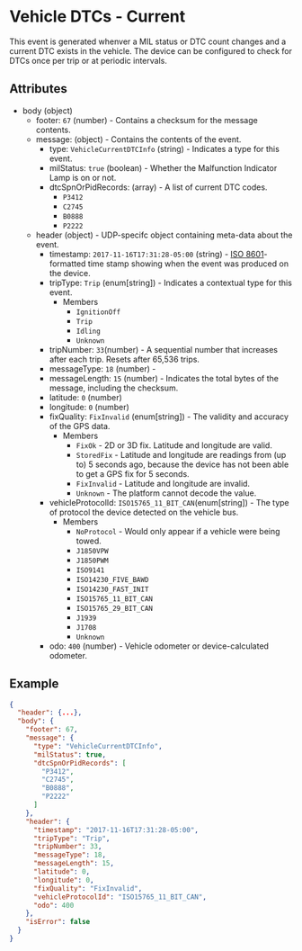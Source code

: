 # Vehicle DTCs - Current

This event is generated whenver a MIL status or DTC count changes and a current DTC exists in the vehicle. The device can be configured to check for DTCs once per trip or at periodic intervals.

## Attributes

- body (object)
  - footer: `67` (number) - Contains a checksum for the message contents.
  - message: (object) - Contains the contents of the event.
    - type: `VehicleCurrentDTCInfo` (string) - Indicates a type for this event.
    - milStatus: `true` (boolean) - Whether the Malfunction Indicator Lamp is on or not.
    - dtcSpnOrPidRecords: (array) - A list of current DTC codes.
        - `P3412`
        - `C2745`
        - `B0888`
        - `P2222`
  - header (object) - UDP-specifc object containing meta-data about the event.
    - timestamp: `2017-11-16T17:31:28-05:00` (string) - [ISO 8601](https://en.wikipedia.org/wiki/ISO_8601)-formatted time stamp showing when the event was produced on the device.
    - tripType: `Trip` (enum[string]) - Indicates a contextual type for this event.
      - Members
        - `IgnitionOff`
        - `Trip`
        - `Idling`
        - `Unknown`
    - tripNumber: `33`(number) - A sequential number that increases after each trip. Resets after 65,536 trips.
    - messageType: `18` (number) -
    - messageLength: `15` (number) - Indicates the total bytes of the message, including the checksum.
    - latitude: `0` (number)
    - longitude: `0` (number)
    - fixQuality: `FixInvalid` (enum[string]) - The validity and accuracy of the GPS data.
      - Members
        - `FixOk` - 2D or 3D fix. Latitude and longitude are valid.
        - `StoredFix` - Latitude and longitude are readings from (up to) 5 seconds ago, because the device has not been able to get a GPS fix for 5 seconds.
        - `FixInvalid` - Latitude and longitude are invalid.
        - `Unknown` - The platform cannot decode the value.
    - vehicleProtocolId: `ISO15765_11_BIT_CAN`(enum[string]) - The type of protocol the device detected on the vehicle bus.
      - Members
        - `NoProtocol` - Would only appear if a vehicle were being towed. 
        - `J1850VPW`
        - `J1850PWM`
        - `ISO9141`
        - `ISO14230_FIVE_BAWD`
        - `ISO14230_FAST_INIT`
        - `ISO15765_11_BIT_CAN`
        - `ISO15765_29_BIT_CAN`
        - `J1939`
        - `J1708`
        - `Unknown`
    - odo: `400` (number) - Vehicle odometer or device-calculated odometer.

## Example

```json
{
  "header": {...},
  "body": {
    "footer": 67,
    "message": {
      "type": "VehicleCurrentDTCInfo",
      "milStatus": true,
      "dtcSpnOrPidRecords": [
        "P3412",
        "C2745",
        "B0888",
        "P2222"
      ]
    },
    "header": {
      "timestamp": "2017-11-16T17:31:28-05:00",
      "tripType": "Trip",
      "tripNumber": 33,
      "messageType": 18,
      "messageLength": 15,
      "latitude": 0,
      "longitude": 0,
      "fixQuality": "FixInvalid",
      "vehicleProtocolId": "ISO15765_11_BIT_CAN",
      "odo": 400
    },
    "isError": false
  }
}
```

